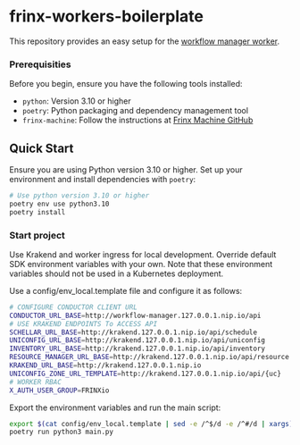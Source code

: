 # frinx-workers-boilerplate

This repository provides an easy setup for the [workflow manager worker](https://docs.frinx.io/frinx-workflow-manager/python-sdk/).

### Prerequisities

Before you begin, ensure you have the following tools installed:

- `python`: Version 3.10 or higher
- `poetry`: Python packaging and dependency management tool
- `frinx-machine`: Follow the instructions at [Frinx Machine GitHub](https://github.com/FRINXio/gitops-boilerplate)

## Quick Start

Ensure you are using Python version 3.10 or higher. 
Set up your environment and install dependencies with `poetry`:

```bash
# Use python version 3.10 or higher
poetry env use python3.10
poetry install
```

### Start project

Use Krakend and worker ingress for local development. 
Override default SDK environment variables with your own. 
Note that these environment variables should not be used in a Kubernetes deployment.

Use a config/env_local.template file and configure it as follows:

```bash
# CONFIGURE CONDUCTOR CLIENT URL
CONDUCTOR_URL_BASE=http://workflow-manager.127.0.0.1.nip.io/api
# USE KRAKEND ENDPOINTS To ACCESS API  
SCHELLAR_URL_BASE=http://krakend.127.0.0.1.nip.io/api/schedule
UNICONFIG_URL_BASE=http://krakend.127.0.0.1.nip.io/api/uniconfig
INVENTORY_URL_BASE=http://krakend.127.0.0.1.nip.io/api/inventory
RESOURCE_MANAGER_URL_BASE=http://krakend.127.0.0.1.nip.io/api/resource
KRAKEND_URL_BASE=http://krakend.127.0.0.1.nip.io
UNICONFIG_ZONE_URL_TEMPLATE=http://krakend.127.0.0.1.nip.io/api/{uc}
# WORKER RBAC
X_AUTH_USER_GROUP=FRINXio
```

Export the environment variables and run the main script:

```bash
export $(cat config/env_local.template | sed -e /^$/d -e /^#/d | xargs)
poetry run python3 main.py
```
